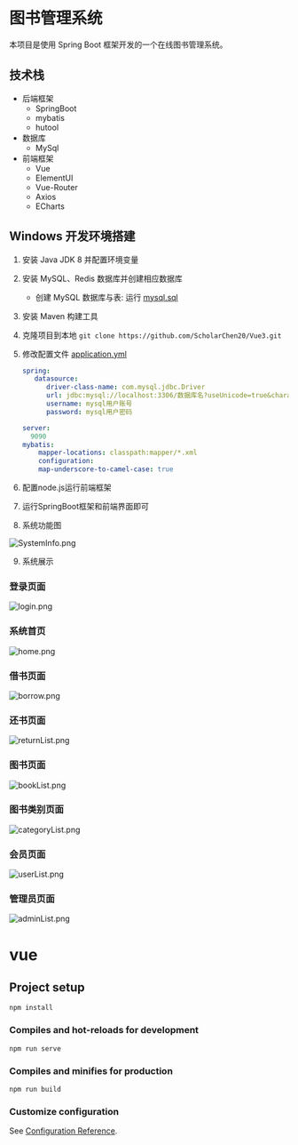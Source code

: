 # 图书管理系统

本项目是使用 Spring Boot 框架开发的一个在线图书管理系统。

## 技术栈

- 后端框架
  - SpringBoot
  - mybatis
  - hutool
- 数据库
  - MySql
- 前端框架
  - Vue
  - ElementUI
  - Vue-Router
  - Axios
  - ECharts
    
## Windows 开发环境搭建

1. 安装 Java JDK 8 并配置环境变量
2. 安装 MySQL、Redis 数据库并创建相应数据库

   - 创建 MySQL 数据库与表: 运行 [mysql.sql](./db/db_library.sql)

3. 安装 Maven 构建工具
4. 克隆项目到本地 `git clone https://github.com/ScholarChen20/Vue3.git `
5. 修改配置文件 [application.yml](./src/main/resources/application.yml)
   
    ```yml
    spring:
       datasource:
          driver-class-name: com.mysql.jdbc.Driver
          url: jdbc:mysql://localhost:3306/数据库名?useUnicode=true&characterEncoding=utf8&useSSL=false
          username: mysql用户账号
          password: mysql用户密码
   
    server: 
      9090
    mybatis:
        mapper-locations: classpath:mapper/*.xml
        configuration:
        map-underscore-to-camel-case: true
    ```
6. 配置node.js运行前端框架
7. 运行SpringBoot框架和前端界面即可
8. 系统功能图

![SystemInfo.png](assert/SystemInfo.png)

9. 系统展示

### 登录页面

![login.png](assert/login.png)

### 系统首页

![home.png](assert/home.png)

### 借书页面

![borrow.png](assert/borrow.png)

### 还书页面

![returnList.png](assert/returnList.png)

### 图书页面

![bookList.png](assert/bookList.png)

### 图书类别页面

![categoryList.png](assert/categoryList.png)

### 会员页面

![userList.png](assert/userList.png)

### 管理员页面

![adminList.png](assert/adminList.png)

# vue

## Project setup
```
npm install
```

### Compiles and hot-reloads for development
```
npm run serve
```

### Compiles and minifies for production
```
npm run build
```

### Customize configuration
See [Configuration Reference](https://cli.vuejs.org/config/).
